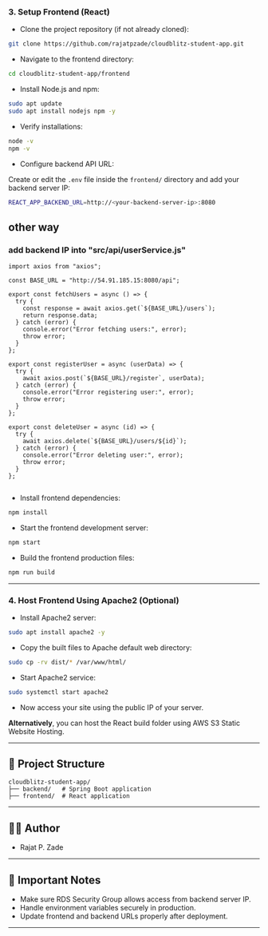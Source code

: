 ### 3. Setup Frontend (React)

- Clone the project repository (if not already cloned):

```bash
git clone https://github.com/rajatpzade/cloudblitz-student-app.git
```

- Navigate to the frontend directory:

```bash
cd cloudblitz-student-app/frontend
```

- Install Node.js and npm:

```bash
sudo apt update
sudo apt install nodejs npm -y
```

- Verify installations:

```bash
node -v
npm -v
```

- Configure backend API URL:

Create or edit the `.env` file inside the `frontend/` directory and add your backend server IP:

```bash
REACT_APP_BACKEND_URL=http://<your-backend-server-ip>:8080
```

## other way 

### add backend IP into "src/api/userService.js"

```
import axios from "axios";

const BASE_URL = "http://54.91.185.15:8080/api";

export const fetchUsers = async () => {
  try {
    const response = await axios.get(`${BASE_URL}/users`);
    return response.data;
  } catch (error) {
    console.error("Error fetching users:", error);
    throw error;
  }
};

export const registerUser = async (userData) => {
  try {
    await axios.post(`${BASE_URL}/register`, userData);
  } catch (error) {
    console.error("Error registering user:", error);
    throw error;
  }
};

export const deleteUser = async (id) => {
  try {
    await axios.delete(`${BASE_URL}/users/${id}`);
  } catch (error) {
    console.error("Error deleting user:", error);
    throw error;
  }
};


```


- Install frontend dependencies:

```bash
npm install
```

- Start the frontend development server:

```bash
npm start
```

- Build the frontend production files:

```bash
npm run build
```

---

### 4. Host Frontend Using Apache2 (Optional)

- Install Apache2 server:

```bash
sudo apt install apache2 -y
```

- Copy the built files to Apache default web directory:

```bash
sudo cp -rv dist/* /var/www/html/
```

- Start Apache2 service:

```bash
sudo systemctl start apache2
```

- Now access your site using the public IP of your server.

**Alternatively**, you can host the React build folder using AWS S3 Static Website Hosting.

---

## 📂 Project Structure

```
cloudblitz-student-app/
├── backend/   # Spring Boot application
├── frontend/  # React application
```

---

## 👨‍💼 Author

- Rajat P. Zade

---

## 📢 Important Notes

- Make sure RDS Security Group allows access from backend server IP.
- Handle environment variables securely in production.
- Update frontend and backend URLs properly after deployment.

---